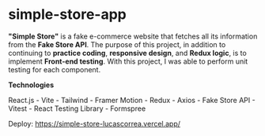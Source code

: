 # simple-store-app

   <p className="font-Jost max-w-5xl text-xl font-light lg:text-2xl">
        <strong>"Simple Store"</strong> is a fake
        e-commerce website that fetches all its information from the
        <strong >Fake Store API</strong>. The purpose
        of this project, in addition to continuing to
        <strong ">practice coding</strong>,
        <strong ">responsive design</strong>, and
        <strong >Redux logic</strong>, is to implement
        <strong >Front-end testing</strong>. With this
        project, I was able to perform unit testing for each component.
      </p>

<strong>Technologies</strong>

React.js - Vite - Tailwind - Framer Motion - Redux -  Axios - Fake Store API - Vitest - React Testing Library - Formspree

Deploy:
https://simple-store-lucascorrea.vercel.app/ 
